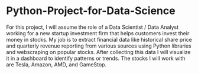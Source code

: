 # Python-Project-for-Data-Science
For this project, I will assume the role of a Data Scientist / Data Analyst working for a new startup investment firm that helps customers invest their money in stocks. My job is to extract financial data like historical share price and quarterly revenue reporting from various sources using Python libraries and webscraping on popular stocks. After collecting this data I will visualize it in a dashboard to identify patterns or trends. The stocks I will work with are Tesla, Amazon, AMD, and GameStop.

